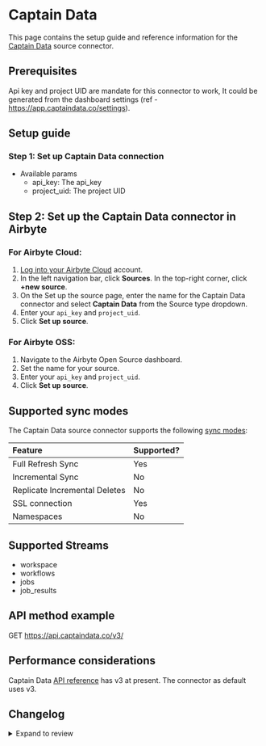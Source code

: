 # Captain Data

This page contains the setup guide and reference information for the [Captain Data](https://docs.captaindata.co/#intro) source connector.

## Prerequisites

Api key and project UID are mandate for this connector to work, It could be generated from the dashboard settings (ref - https://app.captaindata.co/settings).

## Setup guide

### Step 1: Set up Captain Data connection

- Available params
  - api_key: The api_key
  - project_uid: The project UID

## Step 2: Set up the Captain Data connector in Airbyte

### For Airbyte Cloud:

1. [Log into your Airbyte Cloud](https://cloud.airbyte.io/workspaces) account.
2. In the left navigation bar, click **Sources**. In the top-right corner, click **+new source**.
3. On the Set up the source page, enter the name for the Captain Data connector and select **Captain Data** from the Source type dropdown.
4. Enter your `api_key` and `project_uid`.
5. Click **Set up source**.

### For Airbyte OSS:

1. Navigate to the Airbyte Open Source dashboard.
2. Set the name for your source.
3. Enter your `api_key` and `project_uid`.
4. Click **Set up source**.

## Supported sync modes

The Captain Data source connector supports the following [sync modes](https://docs.airbyte.com/cloud/core-concepts#connection-sync-modes):

| Feature                       | Supported? |
| :---------------------------- | :--------- |
| Full Refresh Sync             | Yes        |
| Incremental Sync              | No         |
| Replicate Incremental Deletes | No         |
| SSL connection                | Yes        |
| Namespaces                    | No         |

## Supported Streams

- workspace
- workflows
- jobs
- job_results

## API method example

GET https://api.captaindata.co/v3/

## Performance considerations

Captain Data [API reference](https://docs.captaindata.co/#intro) has v3 at present. The connector as default uses v3.

## Changelog

<details>
  <summary>Expand to review</summary>

| Version | Date       | Pull Request                                            | Subject                                     |
| :------ |:-----------| :------------------------------------------------------ |:--------------------------------------------|
| 0.1.10 | 2024-07-20 | [42137](https://github.com/airbytehq/airbyte/pull/42137) | Update dependencies |
| 0.1.9 | 2024-07-13 | [41751](https://github.com/airbytehq/airbyte/pull/41751) | Update dependencies |
| 0.1.8 | 2024-07-10 | [41583](https://github.com/airbytehq/airbyte/pull/41583) | Update dependencies |
| 0.1.7 | 2024-07-09 | [41321](https://github.com/airbytehq/airbyte/pull/41321) | Update dependencies |
| 0.1.6 | 2024-07-06 | [40886](https://github.com/airbytehq/airbyte/pull/40886) | Update dependencies |
| 0.1.5 | 2024-06-25 | [40486](https://github.com/airbytehq/airbyte/pull/40486) | Update dependencies |
| 0.1.4 | 2024-06-21 | [39929](https://github.com/airbytehq/airbyte/pull/39929) | Update dependencies |
| 0.1.3 | 2024-06-15 | [39508](https://github.com/airbytehq/airbyte/pull/39508) | Make connector compatible with Builder |
| 0.1.2 | 2024-06-04 | [38951](https://github.com/airbytehq/airbyte/pull/38951) | [autopull] Upgrade base image to v1.2.1 |
| 0.1.1 | 2024-05-20 | [38374](https://github.com/airbytehq/airbyte/pull/38374) | [autopull] base image + poetry + up_to_date |
| 0.1.0   | 2023-04-15 | [Init](https://github.com/airbytehq/airbyte/pull/25230) | Initial commit                              |

</details>
